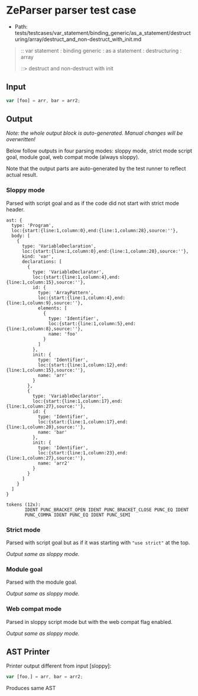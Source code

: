 # ZeParser parser test case

- Path: tests/testcases/var_statement/binding_generic/as_a_statement/destructuring/array/destruct_and_non-destruct_with_init.md

> :: var statement : binding generic : as a statement : destructuring : array
>
> ::> destruct and non-destruct with init

## Input

`````js
var [foo] = arr, bar = arr2;
`````

## Output

_Note: the whole output block is auto-generated. Manual changes will be overwritten!_

Below follow outputs in four parsing modes: sloppy mode, strict mode script goal, module goal, web compat mode (always sloppy).

Note that the output parts are auto-generated by the test runner to reflect actual result.

### Sloppy mode

Parsed with script goal and as if the code did not start with strict mode header.

`````
ast: {
  type: 'Program',
  loc:{start:{line:1,column:0},end:{line:1,column:28},source:''},
  body: [
    {
      type: 'VariableDeclaration',
      loc:{start:{line:1,column:0},end:{line:1,column:28},source:''},
      kind: 'var',
      declarations: [
        {
          type: 'VariableDeclarator',
          loc:{start:{line:1,column:4},end:{line:1,column:15},source:''},
          id: {
            type: 'ArrayPattern',
            loc:{start:{line:1,column:4},end:{line:1,column:9},source:''},
            elements: [
              {
                type: 'Identifier',
                loc:{start:{line:1,column:5},end:{line:1,column:8},source:''},
                name: 'foo'
              }
            ]
          },
          init: {
            type: 'Identifier',
            loc:{start:{line:1,column:12},end:{line:1,column:15},source:''},
            name: 'arr'
          }
        },
        {
          type: 'VariableDeclarator',
          loc:{start:{line:1,column:17},end:{line:1,column:27},source:''},
          id: {
            type: 'Identifier',
            loc:{start:{line:1,column:17},end:{line:1,column:20},source:''},
            name: 'bar'
          },
          init: {
            type: 'Identifier',
            loc:{start:{line:1,column:23},end:{line:1,column:27},source:''},
            name: 'arr2'
          }
        }
      ]
    }
  ]
}

tokens (12x):
       IDENT PUNC_BRACKET_OPEN IDENT PUNC_BRACKET_CLOSE PUNC_EQ IDENT
       PUNC_COMMA IDENT PUNC_EQ IDENT PUNC_SEMI
`````

### Strict mode

Parsed with script goal but as if it was starting with `"use strict"` at the top.

_Output same as sloppy mode._

### Module goal

Parsed with the module goal.

_Output same as sloppy mode._

### Web compat mode

Parsed in sloppy script mode but with the web compat flag enabled.

_Output same as sloppy mode._

## AST Printer

Printer output different from input [sloppy]:

````js
var [foo,] = arr, bar = arr2;
````

Produces same AST
